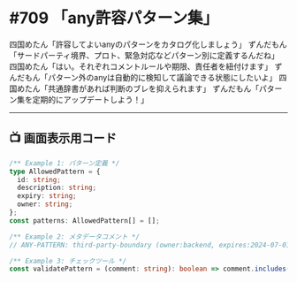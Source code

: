 # #709 「any許容パターン集」

四国めたん「許容してよいanyのパターンをカタログ化しましょう」
ずんだもん「サードパーティ境界、プロト、緊急対応などパターン別に定義するんだね」
四国めたん「はい。それぞれコメントルールや期限、責任者を紐付けます」
ずんだもん「パターン外のanyは自動的に検知して議論できる状態にしたいよ」
四国めたん「共通辞書があれば判断のブレを抑えられます」
ずんだもん「パターン集を定期的にアップデートしよう！」

---

## 📺 画面表示用コード

```typescript
/** Example 1: パターン定義 */
type AllowedPattern = {
  id: string;
  description: string;
  expiry: string;
  owner: string;
};
const patterns: AllowedPattern[] = [];

/** Example 2: メタデータコメント */
// ANY-PATTERN: third-party-boundary (owner:backend, expires:2024-07-01)

/** Example 3: チェックツール */
const validatePattern = (comment: string): boolean => comment.includes("ANY-PATTERN");
```
